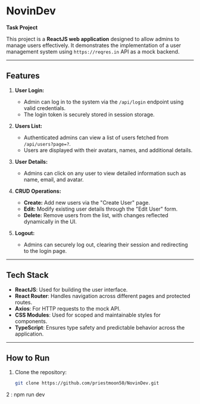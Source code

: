 # NovinDev

**Task Project**

This project is a **ReactJS web application** designed to allow admins to manage users effectively. It demonstrates the implementation of a user management system using `https://reqres.in` API as a mock backend.

---

## Features

1. **User Login:**
   - Admin can log in to the system via the `/api/login` endpoint using valid credentials.
   - The login token is securely stored in session storage.

2. **Users List:**
   - Authenticated admins can view a list of users fetched from `/api/users?page=?`.
   - Users are displayed with their avatars, names, and additional details.

3. **User Details:**
   - Admins can click on any user to view detailed information such as name, email, and avatar.

4. **CRUD Operations:**
   - **Create:** Add new users via the "Create User" page.
   - **Edit:** Modify existing user details through the "Edit User" form.
   - **Delete:** Remove users from the list, with changes reflected dynamically in the UI.

5. **Logout:**
   - Admins can securely log out, clearing their session and redirecting to the login page.

---

## Tech Stack

- **ReactJS**: Used for building the user interface.
- **React Router**: Handles navigation across different pages and protected routes.
- **Axios**: For HTTP requests to the mock API.
- **CSS Modules**: Used for scoped and maintainable styles for components.
- **TypeScript**: Ensures type safety and predictable behavior across the application.

---

## How to Run

1. Clone the repository:
   ```bash
   git clone https://github.com/priestmoon50/NovinDev.git

2 : npm run dev
